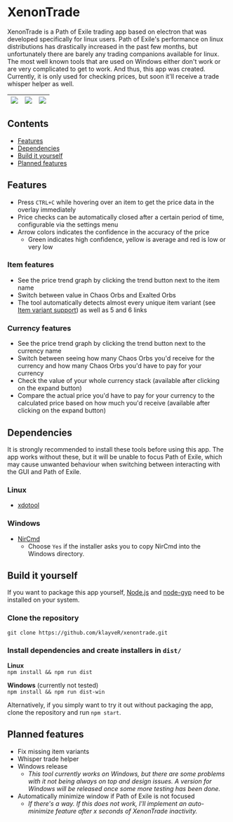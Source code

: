 
# XenonTrade
XenonTrade is a Path of Exile trading app based on electron that was developed specifically for linux users. Path of Exile's performance on linux distributions has drastically increased in the past few months, but unfortunately there are barely any trading companions available for linux. The most well known tools that are used on Windows either don't work or are very complicated to get to work. And thus, this app was created. Currently, it is only used for checking prices, but soon it'll receive a trade whisper helper as well.

![](https://i.imgur.com/YMis7CU.png) | ![](https://i.imgur.com/MxIV2Xu.png) | ![](https://i.imgur.com/JSU2KEV.png)
:---:|:---:|:---:

## Contents

- [Features](#features)
- [Dependencies](#dependencies)
- [Build it yourself](#build-it-yourself)
- [Planned features](#planned-features)

## Features
- Press `CTRL+C` while hovering over an item to get the price data in the overlay immediately
- Price checks can be automatically closed after a certain period of time, configurable via the settings menu
- Arrow colors indicates the confidence in the accuracy of the price
  - Green indicates high confidence, yellow is average and red is low or very low

### Item features
- See the price trend graph by clicking the trend button next to the item name
- Switch between value in Chaos Orbs and Exalted Orbs
- The tool automatically detects almost every unique item variant (see [Item variant support](https://github.com/klayveR/xenontrade/blob/master/item-variant-support.md)) as well as 5 and 6 links

### Currency features
- See the price trend graph by clicking the trend button next to the currency name
- Switch between seeing how many Chaos Orbs you'd receive for the currency and how many Chaos Orbs you'd have to pay for your currency
- Check the value of your whole currency stack (available after clicking on the expand button)
- Compare the actual price you'd have to pay for your currency to the calculated price based on how much you'd receive (available after clicking on the expand button)

## Dependencies
It is strongly recommended to install these tools before using this app. The app works without these, but it will be unable to focus Path of Exile, which may cause unwanted behaviour when switching between interacting with the GUI and Path of Exile.

### Linux
- [xdotool](https://www.semicomplete.com/projects/xdotool/)

### Windows
- [NirCmd](http://www.nirsoft.net/utils/nircmd.html)
  - Choose `Yes` if the installer asks you to copy NirCmd into the Windows directory.

## Build it yourself
If you want to package this app yourself, [Node.js](https://nodejs.org/en/) and [node-gyp](https://github.com/nodejs/node-gyp) need to be installed on your system.

### Clone the repository  
`git clone https://github.com/klayveR/xenontrade.git`

### Install dependencies and create installers in `dist/`   
**Linux**    
`npm install && npm run dist`

**Windows** (currently not tested)    
`npm install && npm run dist-win`

Alternatively, if you simply want to try it out without packaging the app, clone the repository and run `npm start`.

## Planned features
- Fix missing item variants
- Whisper trade helper
- Windows release
  - *This tool currently works on Windows, but there are some problems with it not being always on top and design issues. A version for Windows will be released once some more testing has been done.*
- Automatically minimize window if Path of Exile is not focused
	- *If there's a way. If this does not work, I'll implement an auto-minimize feature after x seconds of XenonTrade inactivity.*
